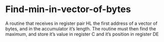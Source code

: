# Find-min-in-vector-of-bytes
A routine that receives in register pair HL the first address of a vector of bytes, and in the accumulator it’s length. The routine must then find the maximum, and store it’s value in register C and it’s position in register DE
